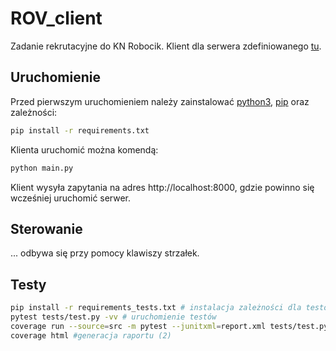 # ROV_client

Zadanie rekrutacyjne do KN Robocik. Klient dla serwera zdefiniowanego [tu](https://gitlab.com/KNRobocik/knrobocik-software-rekrutacja).

## Uruchomienie

Przed pierwszym uruchomieniem należy zainstalować [python3](https://www.python.org/), [pip](https://pypi.org/project/pip/) oraz zależności:

```bash
pip install -r requirements.txt
```

Klienta uruchomić można komendą:

```bash
python main.py
```

Klient wysyła zapytania na adres http://localhost:8000, gdzie powinno się wcześniej uruchomić serwer.

## Sterowanie

... odbywa się przy pomocy klawiszy strzałek.

## Testy

```bash
pip install -r requirements_tests.txt # instalacja zależności dla testów
pytest tests/test.py -vv # uruchomienie testów
coverage run --source=src -m pytest --junitxml=report.xml tests/test.py # generacja raportu (1)
coverage html #generacja raportu (2)
```

